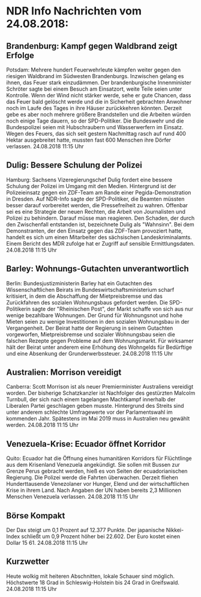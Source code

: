 # NDR Info Nachrichten vom 24.08.2018:


## Brandenburg: Kampf gegen Waldbrand zeigt Erfolge
Potsdam: Mehrere hundert Feuerwehrleute kämpfen weiter gegen den riesigen Waldbrand im Südwesten Brandenburgs. Inzwischen gelang es ihnen, das Feuer stark einzudämmen. Der brandenburgische Innenminister Schröter sagte bei einem Besuch am Einsatzort, weite Teile seien unter Kontrolle. Wenn der Wind nicht stärker werde, sehe er gute Chancen, dass das Feuer bald gelöscht werde und die in Sicherheit gebrachten Anwohner noch im Laufe des Tages in ihre Häuser zurückkehren könnten. Derzeit gebe es aber noch mehrere größere Brandstellen und die Arbeiten würden noch einige Tage dauern, so der SPD-Politiker. Die Bundeswehr und die Bundespolizei seien mit Hubschraubern und Wasserwerfern im Einsatz. Wegen des Feuers, das sich seit gestern Nachmittag rasch auf rund 400 Hektar ausgebreitet hatte, mussten fast 600 Menschen ihre Dörfer verlassen. 24.08.2018 11:15 Uhr 

## Dulig: Bessere Schulung der Polizei
Hamburg: Sachsens Vizeregierungschef Dulig fordert eine bessere Schulung der Polizei im Umgang mit den Medien. Hintergrund ist der Polizeieinsatz gegen ein ZDF-Team am Rande einer Pegida-Demonstration in Dresden. Auf NDR-Info sagte der SPD-Politiker, die Beamten müssten besser darauf vorbereitet werden, die Pressefreiheit zu wahren. Offenbar sei es eine Strategie der neuen Rechten, die Arbeit von Journalisten und Polizei zu behindern. Darauf müsse man reagieren. Den Schaden, der durch den Zwischenfall entstanden ist, bezeichnete Dulig als "Wahnsinn". Bei dem Demonstranten, der den Einsatz gegen das ZDF-Team provoziert hatte, handelt es sich um einen Mitarbeiter des sächsischen Landeskriminalamts. Einem Bericht des MDR zufolge hat er Zugriff auf sensible Ermittlungsdaten. 24.08.2018 11:15 Uhr 

## Barley: Wohnungs-Gutachten unverantwortlich
Berlin: Bundesjustizministerin Barley hat ein Gutachten des Wissenschaftlichen Beirats im Bundeswirtschaftsministerium scharf kritisiert, in dem die Abschaffung der Mietpreisbremse und das Zurückfahren des sozialen Wohnungsbaus gefordert werden. Die SPD-Politikerin sagte der "Rheinischen Post", der Markt schaffe von sich aus nur wenige bezahlbare Wohnungen. Der Grund für Wohnungsnot und hohe Mieten seien zu wenige Investitionen in den sozialen Wohnungsbau in der Vergangenheit. Der Beirat hatte der Regierung in seinem Gutachten vorgeworfen, Mietpreisbremse und sozialer Wohnungsbau seien die falschen Rezepte gegen Probleme auf dem Wohnungsmarkt. Für wirksamer hält der Beirat unter anderem eine Erhöhung des Wohngelds für Bedürftige und eine Absenkung der Grunderwerbssteuer. 24.08.2018 11:15 Uhr 

## Australien: Morrison vereidigt
Canberra: Scott Morrison ist als neuer Premierminister Australiens vereidigt worden. Der bisherige Schatzkanzler ist Nachfolger des gestürzten Malcolm Turnbull, der sich nach einem tagelangen Machtkampf innerhalb der Liberalen Partei geschlagen geben musste. Hintergrund des Streits sind unter anderem schlechte Umfragewerte vor der Parlamentswahl im kommenden Jahr. Spätestens im Mai 2019 muss in Australien neu gewählt werden. 24.08.2018 11:15 Uhr 

## Venezuela-Krise: Ecuador öffnet Korridor
Quito: Ecuador hat die Öffnung eines humanitären Korridors für Flüchtlinge aus dem Krisenland Venezuela angekündigt. Sie sollen mit Bussen zur Grenze Perus gebracht werden, hieß es von Seiten der ecuadorianischen Regierung. Die Polizei werde die Fahrten überwachen. Derzeit fliehen Hunderttausende Venezolaner vor Hunger, Elend und der wirtschaftlichen Krise in ihrem Land. Nach Angaben der UN haben bereits 2,3 Millionen Menschen Venezuela verlassen. 24.08.2018 11:15 Uhr 

## Börse Kompakt
Der Dax steigt um 0,1 Prozent auf 12.377 Punkte. Der japanische Nikkei-Index schließt um 0,9 Prozent höher bei 22.602. Der Euro kostet einen Dollar 15 61. 24.08.2018 11:15 Uhr 

## Kurzwetter
Heute wolkig mit heiteren Abschnitten, lokale Schauer sind möglich. Höchstwerte 18 Grad in Schleswig-Holstein bis 24 Grad in Greifswald. 24.08.2018 11:15 Uhr 
